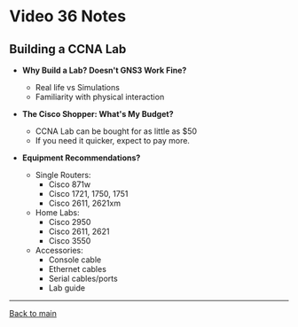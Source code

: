 # Video 36 Notes

## Building a CCNA Lab
- **Why Build a Lab? Doesn't GNS3 Work Fine?**
  - Real life vs Simulations
  - Familiarity with physical interaction


- **The Cisco Shopper: What's My Budget?**
  - CCNA Lab can be bought for as little as $50
  - If you need it quicker, expect to pay more.


- **Equipment Recommendations?**
  - Single Routers:
    - Cisco 871w
    - Cisco 1721, 1750, 1751
    - Cisco 2611, 2621xm
  - Home Labs:
    - Cisco 2950
    - Cisco 2611, 2621
    - Cisco 3550
  - Accessories:
    - Console cable
    - Ethernet cables
    - Serial cables/ports
    - Lab guide


---
 
[Back to main](https://github.com/rot0xd/CBTNuggets/blob/master/CCNA/ICND-1/README.md)

